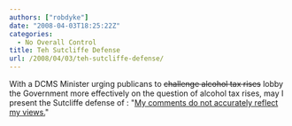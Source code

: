 ```yaml
---
authors: ["robdyke"]
date: "2008-04-03T18:25:22Z"
categories:
  - No Overall Control
title: Teh Sutcliffe Defense
url: /2008/04/03/teh-sutcliffe-defense/
---
```

With a DCMS Minister urging publicans to <strike>challenge alcohol tax rises</strike> lobby the Government more effectively on the question of alcohol tax rises, may I present the Sutcliffe defense of : "[My comments do not accurately reflect my views.](http://www.guardian.co.uk/politics/2008/apr/03/economy.drugsandalcohol?gusrc=rss&feed=uknews)"